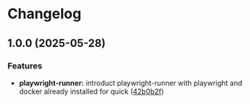 # Changelog

## 1.0.0 (2025-05-28)


### Features

* **playwright-runner:** introduct playwright-runner with playwright and docker already installed for quick ([42b0b2f](https://github.com/ecoma-io/application/commit/42b0b2f30585e4f3069dbdf1ac385329a07f05a3))
